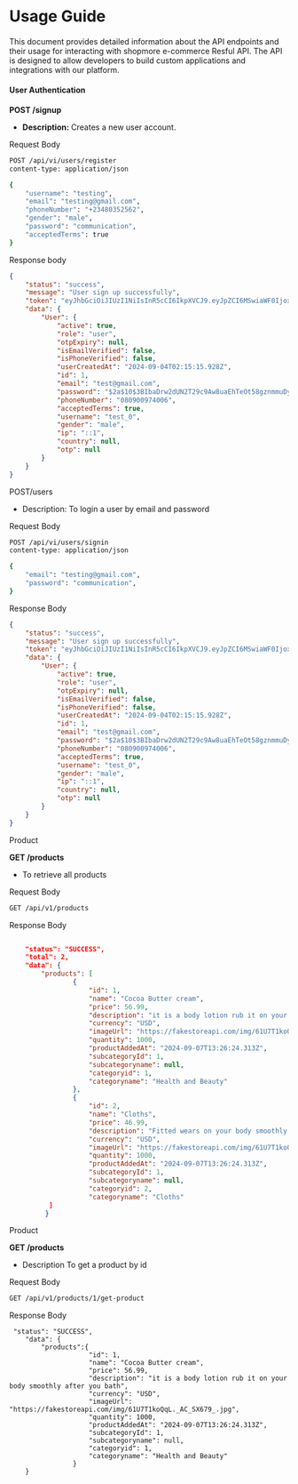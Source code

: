 # Usage Guide

####

This document provides detailed information about the API endpoints and their usage for interacting with shopmore e-commerce Resful API. The API is designed to allow developers to build custom applications and integrations with our platform.

#### **User Authentication**

**POST /signup**

* **Description:** Creates a new user account.

Request Body

```bash
POST /api/vi/users/register
content-type: application/json

{
    "username": "testing",
    "email": "testing@gmail.com",
    "phoneNumber": "+23480352562",
    "gender": "male",
    "password": "communication",
    "acceptedTerms": true
}
```

Response body

```json
{
    "status": "success",
    "message": "User sign up successfully",
    "token": "eyJhbGciOiJIUzI1NiIsInR5cCI6IkpXVCJ9.eyJpZCI6MSwiaWF0IjoxNzI1NDE2MTI3LCJleHAiOjE3MzMxOTIxMjd9.P3bCCa6MU8AA9eioa_2D447fj49ewYFgNV_ZJKXn3RY",
    "data": {
        "User": {
            "active": true,
            "role": "user",
            "otpExpiry": null,
            "isEmailVerified": false,
            "isPhoneVerified": false,
            "userCreatedAt": "2024-09-04T02:15:15.928Z",
            "id": 1,
            "email": "test@gmail.com",
            "password": "$2a$10$3BIbaDrw2dUN2T29c9Aw8uaEhTeOt58gznmmuDyk/7/y9gp96i5oG",
            "phoneNumber": "080900974006",
            "acceptedTerms": true,
            "username": "test_0",
            "gender": "male",
            "ip": "::1",
            "country": null,
            "otp": null
        }
    }
}
```

POST/users

* Description: To login a user by email and password

Request Body&#x20;

```bash
POST /api/vi/users/signin
content-type: application/json

{
    "email": "testing@gmail.com",
    "password": "communication",
}
```



Response Body

```json
{
    "status": "success",
    "message": "User sign up successfully",
    "token": "eyJhbGciOiJIUzI1NiIsInR5cCI6IkpXVCJ9.eyJpZCI6MSwiaWF0IjoxNzI1NDE2MTI3LCJleHAiOjE3MzMxOTIxMjd9.P3bCCa6MU8AA9eioa_2D447fj49ewYFgNV_ZJKXn3RY",
    "data": {
        "User": {
            "active": true,
            "role": "user",
            "otpExpiry": null,
            "isEmailVerified": false,
            "isPhoneVerified": false,
            "userCreatedAt": "2024-09-04T02:15:15.928Z",
            "id": 1,
            "email": "test@gmail.com",
            "password": "$2a$10$3BIbaDrw2dUN2T29c9Aw8uaEhTeOt58gznmmuDyk/7/y9gp96i5oG",
            "phoneNumber": "080900974006",
            "acceptedTerms": true,
            "username": "test_0",
            "gender": "male",
            "ip": "::1",
            "country": null,
            "otp": null
        }
    }
}
```



Product

**GET /products**

* To retrieve all products

Request Body

```bash
GET /api/v1/products
```



Response Body

```json

    "status": "SUCCESS",
    "total": 2,
    "data": {
        "products": [
                {
                    "id": 1,
                    "name": "Cocoa Butter cream",
                    "price": 56.99,
                    "description": "it is a body lotion rub it on your body smoothly after you bath",
                    "currency": "USD",
                    "imageUrl": "https://fakestoreapi.com/img/61U7T1koQqL._AC_SX679_.jpg",
                    "quantity": 1000,
                    "productAddedAt": "2024-09-07T13:26:24.313Z",
                    "subcategoryId": 1,
                    "subcategoryname": null,
                    "categoryid": 1,
                    "categoryname": "Health and Beauty"
                },
                {
                    "id": 2,
                    "name": "Cloths",
                    "price": 46.99,
                    "description": "Fitted wears on your body smoothly comfortable",
                    "currency": "USD",
                    "imageUrl": "https://fakestoreapi.com/img/61U7T1koQqL._AC_SX679_.jpg",
                    "quantity": 1000,
                    "productAddedAt": "2024-09-07T13:26:24.313Z",
                    "subcategoryId": 1,
                    "subcategoryname": null,
                    "categoryid": 2,
                    "categoryname": "Cloths"
          ]
         }
```

Product

**GET /products**

* Description To get a  product by id&#x20;

Request Body

```bash
GET /api/v1/products/1/get-product
```

Response Body

```
 "status": "SUCCESS",
    "data": {
        "products":{
                    "id": 1,
                    "name": "Cocoa Butter cream",
                    "price": 56.99,
                    "description": "it is a body lotion rub it on your body smoothly after you bath",
                    "currency": "USD",
                    "imageUrl": "https://fakestoreapi.com/img/61U7T1koQqL._AC_SX679_.jpg",
                    "quantity": 1000,
                    "productAddedAt": "2024-09-07T13:26:24.313Z",
                    "subcategoryId": 1,
                    "subcategoryname": null,
                    "categoryid": 1,
                    "categoryname": "Health and Beauty"
                }
    }
```

